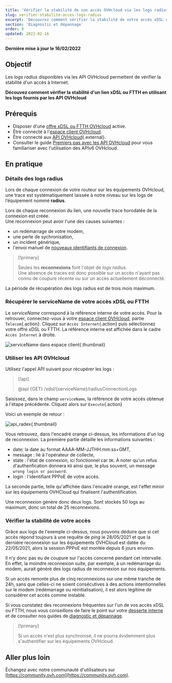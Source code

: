 ```yaml
---
title: 'Vérifier la stabilité de son accès OVHcloud via les logs radius'
slug: verifier-stabilite-acces-logs-radius
excerpt: 'Découvrez comment vérifier la stabilité de votre accès xDSL ou FTTH en utilisant les API OVHcloud'
section: 'Diagnostic et dépannage'
order: 9
updated: 2022-02-16
---
```


**Dernière mise à jour le 16/02/2022**

## Objectif

Les *logs radius* disponibles via les API OVHcloud permettent de vérifier la stabilité d'un accès à Internet.

**Découvez comment vérifier la stabilité d'un lien xDSL ou FTTH en utilisant les logs fournis par les API OVHcloud**

## Prérequis

- Disposer d'une [offre xDSL ou FTTH OVHcloud](https://www.ovhtelecom.fr/offre-internet/) active.
- Être connecté à l'[espace client OVHcloud](https://www.ovh.com/auth?onsuccess=https%3A%2F%2Fwww.ovhtelecom.fr%2Fmanager&ovhSubsidiary=fr).
- Être connecté aux [API OVHcloud](https://api.ovh.com/){.external}.
- Consulter le guide [Premiers pas avec les API OVHcloud](../../api/first-steps-with-ovh-api/) pour vous familiariser avec l'utilisation des APIv6 OVHcloud.

## En pratique

### Détails des logs radius

Lors de chaque connexion de votre routeur sur les équipements OVHcloud, une trace est systématiquement laissée à notre niveau sur les logs de l’équipement nommé **radius**. 

Lors de chaque reconnexion du lien, une nouvelle trace horodatée de la connexion est créée.<br>
Une reconnexion peut avoir l'une des causes suivantes :

* un redémarrage de votre modem,
* une perte de sychronisation,
* un incident générique,
* l'envoi manuel de [nouveaux identifiants de connexion](../obtenir-identifiants-ppoe).

> [!primary]
>
> Seules les **reconnexions** font l'objet de *logs radius*. <br>
> Une absence de traces est donc possible sur un accès n'ayant pas connu de coupure récente ou sur un accès actuellement déconnecté.
>

La période de récupération des logs radius est de trois mois maximum.

### Récupérer le serviceName de votre accès xDSL ou FTTH

Le *serviceName* correspond à la référence interne de votre accès. Pour la retrouver, connectez-vous à votre [espace client OVHcloud](https://www.ovh.com/auth?onsuccess=https%3A%2F%2Fwww.ovhtelecom.fr%2Fmanager&ovhSubsidiary=fr), partie `Telecom`{.action}. Cliquez sur `Accès Internet`{.action} puis sélectionnez votre offre xDSL ou FTTH. La référence interne est affichée dans le cadre `Accès Internet` à droite.

![serviceName dans espace client](images/servicename-2022.png){.thumbnail}

### Utiliser les API OVHcloud

Utilisez l'appel API suivant pour récupérer les logs :

> [!api]
>
> @api {GET} /xdsl/{serviceName}/radiusConnectionLogs
>

Saisissez, dans le champ `serviceName`, la référence de votre accès obtenue à l'étape précédente. Cliquez alors sur `Execute`{.action} 

Voici un exemple de retour :

![api_radex](images/api_radex3.png){.thumbnail}

Vous retrouvez, dans l'encadré orange ci-dessus, les informations d'un log de reconnexion. La première partie détaille les informations suivantes :

- date: la date au format AAAA-MM-JJTHH:mm:ss+GMT,
- message : lié à l'opérateur de collecte,
- state : l'état de connexion, ici fonctionnel car `OK`. À noter qu'un refus d'authenfication donnera `KO` ainsi que, le plus souvent, un message `wrong login or password`.
- login : l'identifiant PPPoE de votre accès.

La seconde partie, telle qu'affichée dans l'encadré orange, est l'effet miroir sur les équipements OVHCloud qui finalisent l'authentification. 

Une reconnexion génère donc deux logs. Sont stockés 50 logs au maximum, donc un total de 25 reconnexions.

### Vérifier la stabilité de votre accès

Grâce aux logs de l'exemple ci-dessus, nous pouvons déduire que si cet accès répond toujours à une requête de *ping* le 28/05/2021 et que la dernière reconnexion sur les équipements OVHCloud est datée du 22/05/2021, alors la session PPPoE est montée depuis 6 jours environ.

Il n'y donc pas eu de coupure sur l'accès concerné pendant cet intervalle. En effet, la moindre reconnexion suite, par exemple, à un redémarrage du modem, aurait généré des logs radius de reconnexion sur nos équipements. 

Si un accès remonte plus de cinq reconnexions sur une même tranche de 24h, sans que celles-ci ne soient consécutives à des actions intentionnelles sur le modem (rédémarrage ou réinitialisation), il est alors légitime de considérer cet accès comme instable. 

Si vous constatez des reconnexions fréquentes sur l'un de vos accès xDSL ou FTTH, nous vous conseillons de faire le point sur votre [desserte interne](../la-desserte-interne/) et de consulter nos guides de [diagnostic et dépannage](../).

> [!primary]
>
> Si un accès n'est plus synchronisé, il ne pourra évidemment plus s'authentifier sur les équipements OVHcloud.
> 

## Aller plus loin

Échangez avec notre communauté d'utilisateurs sur [https://community.ovh.com](https://community.ovh.com).
